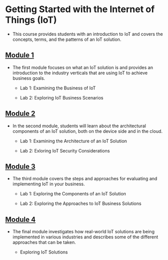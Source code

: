 # **Getting Started with the Internet of Things (IoT)**

* This course provides students with an introduction to IoT and covers the
concepts, terms, and the patterns of an IoT solution.

## **[Module 1](https://docs.google.com/document/d/1TZVvr-lZ3TKuPSAKOZpKSuGLy-4TgAx9bD1KgDFOOpA/edit?usp=sharing)**
    
* The first module focuses on what an IoT solution is and provides an 
introduction to the industry verticals that are using IoT to achieve 
business goals.
    
    - Lab 1: Examining the Business of IoT
        
    - Lab 2: Exploring IoT Business Scenarios
    
## **[Module 2](https://docs.google.com/document/d/1loaOFnvT7uypfThqKWMiGzS7UJGtrhRHedm0g0Uw42k/edit?usp=sharing)**

* In the second module, students will learn about the architectural 
components of an IoT solution, both on the device side and in the 
cloud.
    
    - Lab 1: Examining the Architecture of an IoT Solution
        
    - Lab 2: Exloring IoT Security Considerations
    
## **[Module 3]()**

* The third module covers the steps and approaches for evaluating and 
implementing IoT in your business.
    
    - Lab 1: Exploring the Components of an IoT Solution
        
    - Lab 2: Exploring the Approaches to IoT Business Solutions
        
## **[Module 4]()**

* The final module investigates how real-world IoT solutions are being 
implemented in various industries and describes some of the different
approaches that can be taken.
    
    - Exploring IoT Solutions
